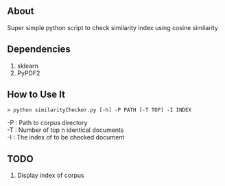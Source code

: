 ## About
Super simple python script to check similarity index using cosine similarity

## Dependencies
1. sklearn
2. PyPDF2

## How to Use It
`> python similarityChecker.py [-h] -P PATH [-T TOP] -I INDEX`

-P : Path to corpus directory\
-T : Number of top n identical documents\
-I : The index of to be checked document

## TODO
1. Display index of corpus
